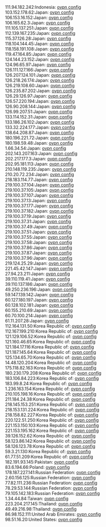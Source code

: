 111.94.182.242:Indonesia: [ovpn config](vpn/111_94_182_242.ovpn)  
103.152.178.62:Japan: [ovpn config](vpn/103_152_178_62.ovpn)  
106.153.16.152:Japan: [ovpn config](vpn/106_153_16_152.ovpn)  
106.165.62.3:Japan: [ovpn config](vpn/106_165_62_3.ovpn)  
111.105.137.251:Japan: [ovpn config](vpn/111_105_137_251.ovpn)  
112.139.167.235:Japan: [ovpn config](vpn/112_139_167_235.ovpn)  
115.37.126.28:Japan: [ovpn config](vpn/115_37_126_28.ovpn)  
118.104.144.45:Japan: [ovpn config](vpn/118_104_144_45.ovpn)  
118.158.191.108:Japan: [ovpn config](vpn/118_158_191_108.ovpn)  
119.47.164.85:Japan: [ovpn config](vpn/119_47_164_85.ovpn)  
124.144.23.152:Japan: [ovpn config](vpn/124_144_23_152.ovpn)  
124.96.65.97:Japan: [ovpn config](vpn/124_96_65_97.ovpn)  
126.111.127.166:Japan: [ovpn config](vpn/126_111_127_166.ovpn)  
126.207.124.101:Japan: [ovpn config](vpn/126_207_124_101.ovpn)  
126.218.26.174:Japan: [ovpn config](vpn/126_218_26_174.ovpn)  
126.219.108.60:Japan: [ovpn config](vpn/126_219_108_60.ovpn)  
126.235.87.202:Japan: [ovpn config](vpn/126_235_87_202.ovpn)  
126.29.126.97:Japan: [ovpn config](vpn/126_29_126_97.ovpn)  
126.57.220.194:Japan: [ovpn config](vpn/126_57_220_194.ovpn)  
126.90.208.144:Japan: [ovpn config](vpn/126_90_208_144.ovpn)  
126.99.207.51:Japan: [ovpn config](vpn/126_99_207_51.ovpn)  
133.114.152.31:Japan: [ovpn config](vpn/133_114_152_31.ovpn)  
133.186.26.102:Japan: [ovpn config](vpn/133_186_26_102.ovpn)  
133.32.224.177:Japan: [ovpn config](vpn/133_32_224_177.ovpn)  
138.64.208.87:Japan: [ovpn config](vpn/138_64_208_87.ovpn)  
180.196.221.72:Japan: [ovpn config](vpn/180_196_221_72.ovpn)  
180.198.59.48:Japan: [ovpn config](vpn/180_198_59_48.ovpn)  
1.66.34.54:Japan: [ovpn config](vpn/1_66_34_54.ovpn)  
202.143.207.163:Japan: [ovpn config](vpn/202_143_207_163.ovpn)  
202.217.177.3:Japan: [ovpn config](vpn/202_217_177_3.ovpn)  
202.95.181.113:Japan: [ovpn config](vpn/202_95_181_113.ovpn)  
210.148.119.235:Japan: [ovpn config](vpn/210_148_119_235.ovpn)  
210.20.72.234:Japan: [ovpn config](vpn/210_20_72_234.ovpn)  
218.183.114.77:Japan: [ovpn config](vpn/218_183_114_77.ovpn)  
219.100.37.104:Japan: [ovpn config](vpn/219_100_37_104.ovpn)  
219.100.37.105:Japan: [ovpn config](vpn/219_100_37_105.ovpn)  
219.100.37.107:Japan: [ovpn config](vpn/219_100_37_107.ovpn)  
219.100.37.13:Japan: [ovpn config](vpn/219_100_37_13.ovpn)  
219.100.37.177:Japan: [ovpn config](vpn/219_100_37_177.ovpn)  
219.100.37.182:Japan: [ovpn config](vpn/219_100_37_182.ovpn)  
219.100.37.19:Japan: [ovpn config](vpn/219_100_37_19.ovpn)  
219.100.37.31:Japan: [ovpn config](vpn/219_100_37_31.ovpn)  
219.100.37.49:Japan: [ovpn config](vpn/219_100_37_49.ovpn)  
219.100.37.51:Japan: [ovpn config](vpn/219_100_37_51.ovpn)  
219.100.37.55:Japan: [ovpn config](vpn/219_100_37_55.ovpn)  
219.100.37.58:Japan: [ovpn config](vpn/219_100_37_58.ovpn)  
219.100.37.86:Japan: [ovpn config](vpn/219_100_37_86.ovpn)  
219.100.37.87:Japan: [ovpn config](vpn/219_100_37_87.ovpn)  
219.100.37.96:Japan: [ovpn config](vpn/219_100_37_96.ovpn)  
219.124.25.29:Japan: [ovpn config](vpn/219_124_25_29.ovpn)  
221.45.42.147:Japan: [ovpn config](vpn/221_45_42_147.ovpn)  
27.94.23.211:Japan: [ovpn config](vpn/27_94_23_211.ovpn)  
39.110.119.41:Japan: [ovpn config](vpn/39_110_119_41.ovpn)  
39.110.137.186:Japan: [ovpn config](vpn/39_110_137_186.ovpn)  
49.250.236.196:Japan: [ovpn config](vpn/49_250_236_196.ovpn)  
59.147.139.142:Japan: [ovpn config](vpn/59_147_139_142.ovpn)  
60.127.180.197:Japan: [ovpn config](vpn/60_127_180_197.ovpn)  
60.128.102.181:Japan: [ovpn config](vpn/60_128_102_181.ovpn)  
60.155.210.69:Japan: [ovpn config](vpn/60_155_210_69.ovpn)  
60.70.100.214:Japan: [ovpn config](vpn/60_70_100_214.ovpn)  
61.11.207.28:Japan: [ovpn config](vpn/61_11_207_28.ovpn)  
112.164.131.50:Korea Republic of: [ovpn config](vpn/112_164_131_50.ovpn)  
112.167.199.210:Korea Republic of: [ovpn config](vpn/112_167_199_210.ovpn)  
121.129.106.52:Korea Republic of: [ovpn config](vpn/121_129_106_52.ovpn)  
121.160.46.65:Korea Republic of: [ovpn config](vpn/121_160_46_65.ovpn)  
121.184.17.116:Korea Republic of: [ovpn config](vpn/121_184_17_116.ovpn)  
121.187.145.64:Korea Republic of: [ovpn config](vpn/121_187_145_64.ovpn)  
125.134.65.70:Korea Republic of: [ovpn config](vpn/125_134_65_70.ovpn)  
14.48.120.204:Korea Republic of: [ovpn config](vpn/14_48_120_204.ovpn)  
175.118.82.163:Korea Republic of: [ovpn config](vpn/175_118_82_163.ovpn)  
180.230.179.208:Korea Republic of: [ovpn config](vpn/180_230_179_208.ovpn)  
183.106.84.223:Korea Republic of: [ovpn config](vpn/183_106_84_223.ovpn)  
183.99.8.24:Korea Republic of: [ovpn config](vpn/183_99_8_24.ovpn)  
1.236.163.154:Korea Republic of: [ovpn config](vpn/1_236_163_154.ovpn)  
210.105.198.16:Korea Republic of: [ovpn config](vpn/210_105_198_16.ovpn)  
211.184.24.38:Korea Republic of: [ovpn config](vpn/211_184_24_38.ovpn)  
218.145.153.251:Korea Republic of: [ovpn config](vpn/218_145_153_251.ovpn)  
218.153.131.224:Korea Republic of: [ovpn config](vpn/218_153_131_224.ovpn)  
218.158.82.227:Korea Republic of: [ovpn config](vpn/218_158_82_227.ovpn)  
220.122.51.250:Korea Republic of: [ovpn config](vpn/220_122_51_250.ovpn)  
221.153.150.103:Korea Republic of: [ovpn config](vpn/221_153_150_103.ovpn)  
221.153.195.162:Korea Republic of: [ovpn config](vpn/221_153_195_162.ovpn)  
39.126.152.62:Korea Republic of: [ovpn config](vpn/39_126_152_62.ovpn)  
58.123.86.142:Korea Republic of: [ovpn config](vpn/58_123_86_142.ovpn)  
58.126.123.78:Korea Republic of: [ovpn config](vpn/58_126_123_78.ovpn)  
59.3.21.130:Korea Republic of: [ovpn config](vpn/59_3_21_130.ovpn)  
61.77.51.209:Korea Republic of: [ovpn config](vpn/61_77_51_209.ovpn)  
182.191.93.145:Pakistan: [ovpn config](vpn/182_191_93_145.ovpn)  
83.6.194.66:Poland: [ovpn config](vpn/83_6_194_66.ovpn)  
178.187.227.141:Russian Federation: [ovpn config](vpn/178_187_227_141.ovpn)  
2.60.156.125:Russian Federation: [ovpn config](vpn/2_60_156_125.ovpn)  
77.82.111.236:Russian Federation: [ovpn config](vpn/77_82_111_236.ovpn)  
78.29.53.144:Russian Federation: [ovpn config](vpn/78_29_53_144.ovpn)  
79.105.142.183:Russian Federation: [ovpn config](vpn/79_105_142_183.ovpn)  
1.34.44.84:Taiwan: [ovpn config](vpn/1_34_44_84.ovpn)  
223.204.217.145:Thailand: [ovpn config](vpn/223_204_217_145.ovpn)  
49.49.216.98:Thailand: [ovpn config](vpn/49_49_216_98.ovpn)  
86.98.152.111:United Arab Emirates: [ovpn config](vpn/86_98_152_111.ovpn)  
98.51.16.20:United States: [ovpn config](vpn/98_51_16_20.ovpn)  
